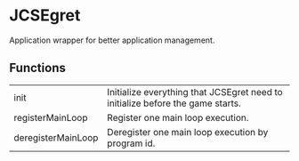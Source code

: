# JCSEgret

Application wrapper for better application management.


## Functions

<table>
  <tr>
    <td>init</td>
    <td>Initialize everything that JCSEgret need to initialize before the game starts.</td>
  </tr>
  <tr>
    <td>registerMainLoop</td>
    <td>Register one main loop execution.</td>
  </tr>
  <tr>
    <td>deregisterMainLoop</td>
    <td>Deregister one main loop execution by program id.</td>
  </tr>
</table>
